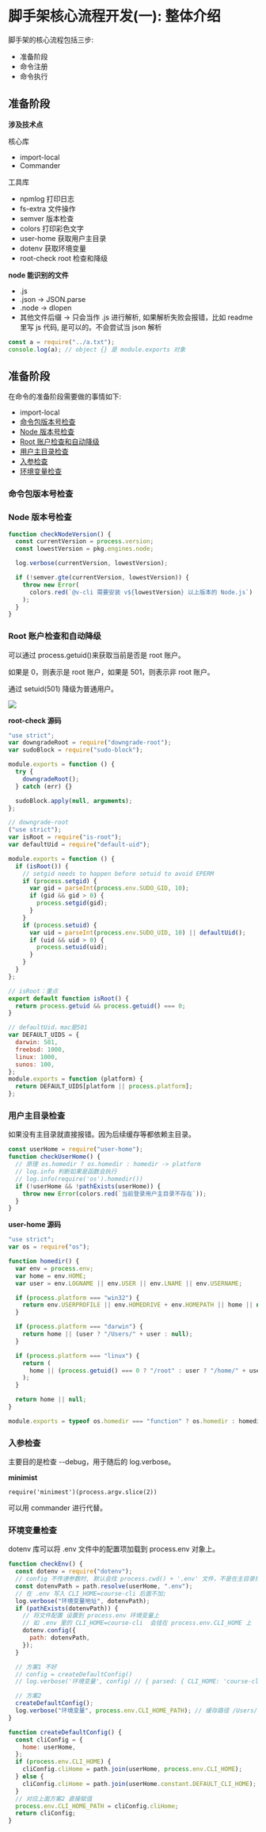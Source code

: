 # 脚手架核心流程开发(一): 整体介绍

脚手架的核心流程包括三步:

- 准备阶段
- 命令注册
- 命令执行

## 准备阶段

**涉及技术点**

核心库

- import-local
- Commander

工具库

- npmlog 打印日志
- fs-extra 文件操作
- semver 版本检查
- colors 打印彩色文字
- user-home 获取用户主目录
- dotenv 获取环境变量
- root-check root 检查和降级

**node 能识别的文件**

- .js
- .json -> JSON.parse
- .node -> dlopen
- 其他文件后缀 -> 只会当作 .js 进行解析, 如果解析失败会报错，比如 readme 里写 js 代码, 是可以的。不会尝试当 json 解析

```js
const a = require("../a.txt");
console.log(a); // object {} 是 module.exports 对象
```

## 准备阶段

在命令的准备阶段需要做的事情如下:

- import-local
- [命令包版本号检查](#命令包版本号检查)
- [Node 版本号检查](#Node版本号检查)
- [Root 账户检查和自动降级](#Root账户检查和自动降级)
- [用户主目录检查](#用户主目录检查)
- [入参检查](#入参检查)
- [环境变量检查](#环境变量检查)

### 命令包版本号检查

### Node 版本号检查

```js
function checkNodeVersion() {
  const currentVersion = process.version;
  const lowestVersion = pkg.engines.node;

  log.verbose(currentVersion, lowestVersion);

  if (!semver.gte(currentVersion, lowestVersion)) {
    throw new Error(
      colors.red(`@v-cli 需要安装 v${lowestVersion} 以上版本的 Node.js`)
    );
  }
}
```

### Root 账户检查和自动降级

可以通过 process.getuid()来获取当前是否是 root 账户。

如果是 0，则表示是 root 账户，如果是 501，则表示非 root 账户。

通过 setuid(501) 降级为普通用户。

![](./imgs/2022-06-11-12-55-29.png)

**root-check 源码**

```js
"use strict";
var downgradeRoot = require("downgrade-root");
var sudoBlock = require("sudo-block");

module.exports = function () {
  try {
    downgradeRoot();
  } catch (err) {}

  sudoBlock.apply(null, arguments);
};

// downgrade-root
("use strict");
var isRoot = require("is-root");
var defaultUid = require("default-uid");

module.exports = function () {
  if (isRoot()) {
    // setgid needs to happen before setuid to avoid EPERM
    if (process.setgid) {
      var gid = parseInt(process.env.SUDO_GID, 10);
      if (gid && gid > 0) {
        process.setgid(gid);
      }
    }
    if (process.setuid) {
      var uid = parseInt(process.env.SUDO_UID, 10) || defaultUid();
      if (uid && uid > 0) {
        process.setuid(uid);
      }
    }
  }
};

// isRoot：重点
export default function isRoot() {
  return process.getuid && process.getuid() === 0;
}

// defaultUid，mac是501
var DEFAULT_UIDS = {
  darwin: 501,
  freebsd: 1000,
  linux: 1000,
  sunos: 100,
};
module.exports = function (platform) {
  return DEFAULT_UIDS[platform || process.platform];
};
```

### 用户主目录检查

如果没有主目录就直接报错。因为后续缓存等都依赖主目录。

```js
const userHome = require("user-home");
function checkUserHome() {
  // 原理 os.homedir ? os.homedir : homedir -> platform
  // log.info 判断如果是函数会执行
  // log.info(require('os').homedir())
  if (!userHome && !pathExists(userHome)) {
    throw new Error(colors.red(`当前登录用户主目录不存在`));
  }
}
```

**user-home 源码**

```js
"use strict";
var os = require("os");

function homedir() {
  var env = process.env;
  var home = env.HOME;
  var user = env.LOGNAME || env.USER || env.LNAME || env.USERNAME;

  if (process.platform === "win32") {
    return env.USERPROFILE || env.HOMEDRIVE + env.HOMEPATH || home || null;
  }

  if (process.platform === "darwin") {
    return home || (user ? "/Users/" + user : null);
  }

  if (process.platform === "linux") {
    return (
      home || (process.getuid() === 0 ? "/root" : user ? "/home/" + user : null)
    );
  }

  return home || null;
}

module.exports = typeof os.homedir === "function" ? os.homedir : homedir;
```

### 入参检查

主要目的是检查 --debug，用于随后的 log.verbose。

**minimist**

```
require('minimest')(process.argv.slice(2))
```

可以用 commander 进行代替。

### 环境变量检查

dotenv 库可以将 .env 文件中的配置项加载到 process.env 对象上。

```js
function checkEnv() {
  const dotenv = require("dotenv");
  // config 不传递参数时, 默认会找 process.cwd() + '.env' 文件，不是在主目录找, 如果没有这个文件, 就会报错
  const dotenvPath = path.resolve(userHome, ".env");
  // 在 .env 写入 CLI_HOME=course-cli 后面不加;
  log.verbose("环境变量地址", dotenvPath);
  if (pathExists(dotenvPath)) {
    // 将文件配置 设置到 process.env 环境变量上
    // 如 .env 里的 CLI_HOME=course-cli  会挂在 process.env.CLI_HOME 上
    dotenv.config({
      path: dotenvPath,
    });
  }

  // 方案1 不好
  // config = createDefaultConfig()
  // log.verbose('环境变量', config) // { parsed: { CLI_HOME: 'course-cli;' } }

  // 方案2
  createDefaultConfig();
  log.verbose("环境变量", process.env.CLI_HOME_PATH); // 缓存路径 /Users/banli/.my-v-cli
}

function createDefaultConfig() {
  const cliConfig = {
    home: userHome,
  };
  if (process.env.CLI_HOME) {
    cliConfig.cliHome = path.join(userHome, process.env.CLI_HOME);
  } else {
    cliConfig.cliHome = path.join(userHome.constant.DEFAULT_CLI_HOME);
  }
  // 对应上面方案2 直接赋值
  process.env.CLI_HOME_PATH = cliConfig.cliHome;
  return cliConfig;
}
```
